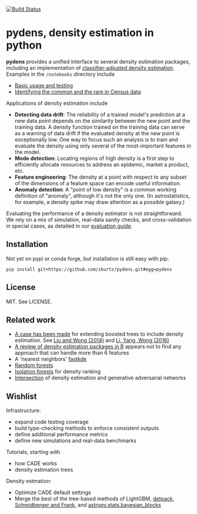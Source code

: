 [![Build Status](https://travis-ci.com/zkurtz/pydens.svg?branch=master)](https://travis-ci.com/zkurtz/pydens)
# pydens, density estimation in python

**pydens** provides a unified interface to several density estimation packages, 
including an implementation of 
[classifier-adjusted density 
estimation](https://pdfs.semanticscholar.org/e4e6/033069a8569ba16f64da3061538bcb90bec6.pdf).
Examples in the `/notebooks` directory include
- [Basic usage and testing](https://nbviewer.jupyter.org/github/zkurtz/pydens/blob/master/notebooks/demo.ipynb)
- [Identifying the common and the rare in Census data](https://nbviewer.jupyter.org/github/zkurtz/pydens/blob/master/notebooks/census_demographics.ipynb)

Applications of density estimation include
- **Detecting data drift**: The reliability of a trained model's prediction at a new data point
depends on the similarity between the new point and the training data. A
density function trained on the training data can serve as a warning of data drift
if the evaluated density at the new point is exceptionally low. One way to focus such an
analysis is to train and evaluate the density using only several of the most-important 
features in the model.
- **Mode detection**: Locating regions of high density is a first step to efficiently
allocate resources to address an epidemic, market a product, etc.
- **Feature engineering**: The density at a point with respect to any 
subset of the dimensions of a feature space can encode useful information. 
- **Anomaly detection**: A "point of low density" is a common working definition of "anomaly",
 although it's not the only one. (In astrostatistics, for example,
 a density spike may draw attention as a possible galaxy.)

Evaluating the performance of a density estimator is not straightforward. We rely on a 
mix of simulation, real-data sanity checks, and cross-validation in special cases, 
as detailed in our 
[evaluation guide](https://nbviewer.jupyter.org/github/zkurtz/pydens/blob/master/notebooks/performance_metrics.ipynb).


## Installation

Not yet on pypi or conda forge, but installation is still easy with pip:
```buildoutcfg
pip install git+https://github.com/zkurtz/pydens.git#egg=pydens
```

## License

MIT. See LICENSE.

## Related work

- [A case has been made](https://github.com/Microsoft/LightGBM/issues/2056) for 
extending boosted trees to include density estimation. See 
[Liu and Wong (2014)](https://arxiv.org/pdf/1401.2597.pdf) and 
[Li, Yang, Wong (2016)](http://papers.nips.cc/paper/6217-density-estimation-via-discrepancy-based-adaptive-sequential-partition.pdf)
- [A review of density estimation packages in R](https://vita.had.co.nz/papers/density-estimation.pdf) 
appears not to find any approach that can handle more than 6 features
- A 'nearest neighbors' [fastkde](https://github.com/mjenrungrot/fastKDE)
- [Random forests](https://github.com/ksanjeevan/randomforest-density-python)
- [Isolation forests](https://towardsdatascience.com/outlier-detection-with-isolation-forest-3d190448d45e)
for density ranking
- [Intersection](https://medium.com/datadriveninvestor/generating-fake-data-density-estimation-and-generative-adversarial-networks-3606a37fa95)
of density estimation and generative adversarial networks

## Wishlist

Infrastructure:
- expand code testing coverage
- build type-checking methods to enforce consistent outputs
- define additional performance metrics
- define new simulations and real-data benchmarks

Tutorials, starting with
- how CADE works
- density estimation trees

Density estmation:
- Optimize CADE default settings
- Merge the best of the tree-based methods of LightGBM, 
[detpack](https://cran.r-project.org/web/packages/detpack/index.html),
[Schmidberger and Frank](https://link.springer.com/content/pdf/10.1007/11564126_26.pdf),
and 
[astropy.stats.bayesian_blocks](http://docs.astropy.org/en/stable/api/astropy.stats.bayesian_blocks.html)
